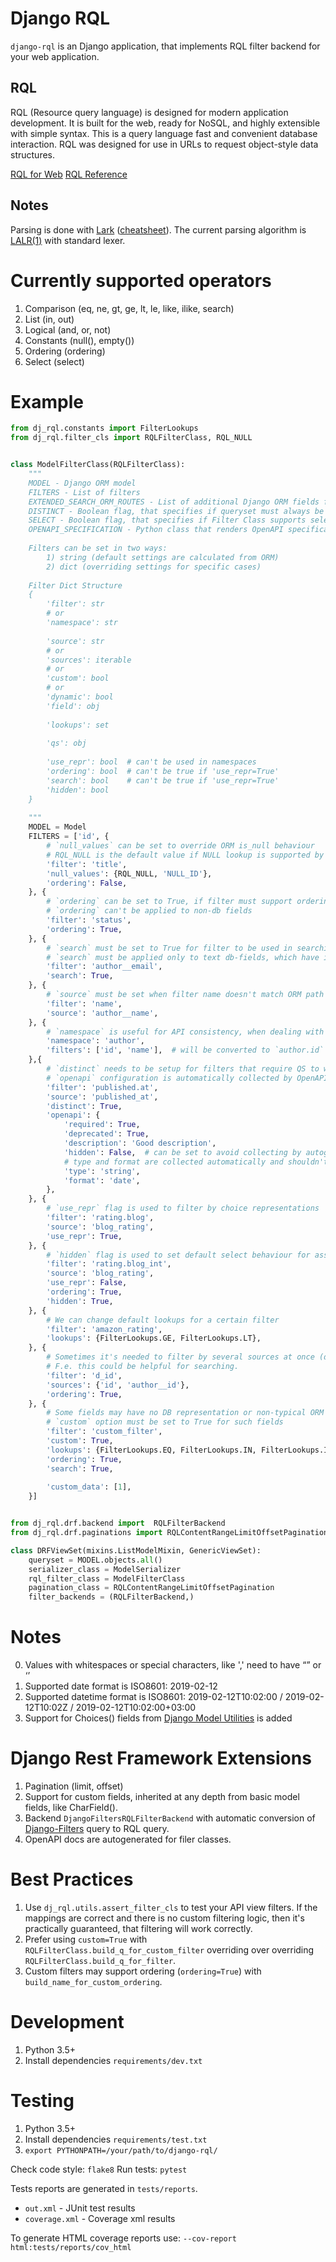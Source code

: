 Django RQL
==========

`django-rql` is an Django application, that implements RQL filter backend for your web application.


RQL
---

RQL (Resource query language) is designed for modern application development. It is built for the web, ready for NoSQL, and highly extensible with simple syntax. 
This is a query language fast and convenient database interaction. RQL was designed for use in URLs to request object-style data structures.


[RQL for Web](https://www.sitepen.com/blog/resource-query-language-a-query-language-for-the-web-nosql/)
[RQL Reference](https://docs.cloudblue.com/oa/8.0/sdk/api/rest/rql/index.html)

Notes
-----

Parsing is done with [Lark](https://github.com/lark-parser/lark) ([cheatsheet](https://lark-parser.readthedocs.io/en/latest/lark_cheatsheet.pdf)).
The current parsing algorithm is [LALR(1)](https://www.wikiwand.com/en/LALR_parser) with standard lexer.

Currently supported operators
=============================
1. Comparison (eq, ne, gt, ge, lt, le, like, ilike, search)
0. List (in, out)
0. Logical (and, or, not)
0. Constants (null(), empty()) 
0. Ordering (ordering)
0. Select (select)


Example
=======
```python
from dj_rql.constants import FilterLookups
from dj_rql.filter_cls import RQLFilterClass, RQL_NULL


class ModelFilterClass(RQLFilterClass):
    """
    MODEL - Django ORM model
    FILTERS - List of filters
    EXTENDED_SEARCH_ORM_ROUTES - List of additional Django ORM fields for search
    DISTINCT - Boolean flag, that specifies if queryset must always be DISTINCT
    SELECT - Boolean flag, that specifies if Filter Class supports select operations and queryset optimizations
    OPENAPI_SPECIFICATION - Python class that renders OpenAPI specification
    
    Filters can be set in two ways:
        1) string (default settings are calculated from ORM)
        2) dict (overriding settings for specific cases)
        
    Filter Dict Structure
    {
        'filter': str
        # or
        'namespace': str
        
        'source': str
        # or
        'sources': iterable
        # or
        'custom': bool
        # or
        'dynamic': bool
        'field': obj
        
        'lookups': set
        
        'qs': obj
        
        'use_repr': bool  # can't be used in namespaces
        'ordering': bool  # can't be true if 'use_repr=True'
        'search': bool    # can't be true if 'use_repr=True'
        'hidden': bool
    }
    
    """
    MODEL = Model
    FILTERS = ['id', {
        # `null_values` can be set to override ORM is_null behaviour
        # RQL_NULL is the default value if NULL lookup is supported by field
        'filter': 'title',
        'null_values': {RQL_NULL, 'NULL_ID'},
        'ordering': False,
    }, {
        # `ordering` can be set to True, if filter must support ordering (sorting)
        # `ordering` can't be applied to non-db fields
        'filter': 'status',
        'ordering': True,
    }, {
        # `search` must be set to True for filter to be used in searching
        # `search` must be applied only to text db-fields, which have ilike lookup
        'filter': 'author__email',
        'search': True,
    }, {
        # `source` must be set when filter name doesn't match ORM path
        'filter': 'name',
        'source': 'author__name',
    }, {
        # `namespace` is useful for API consistency, when dealing with related models
        'namespace': 'author',
        'filters': ['id', 'name'],  # will be converted to `author.id` and `author.name`
    },{
        # `distinct` needs to be setup for filters that require QS to work in DISTINCT mode
        # `openapi` configuration is automatically collected by OpenAPI autogenerator 
        'filter': 'published.at',
        'source': 'published_at',
        'distinct': True,
        'openapi': {
            'required': True,
            'deprecated': True,
            'description': 'Good description',
            'hidden': False,  # can be set to avoid collecting by autogenerator
            # type and format are collected automatically and shouldn't be setup, in general
            'type': 'string',
            'format': 'date',
        },
    }, {
        # `use_repr` flag is used to filter by choice representations
        'filter': 'rating.blog',
        'source': 'blog_rating',
        'use_repr': True,
    }, {
        # `hidden` flag is used to set default select behaviour for associated field
        'filter': 'rating.blog_int',
        'source': 'blog_rating',
        'use_repr': False,
        'ordering': True,
        'hidden': True,
    }, {
        # We can change default lookups for a certain filter
        'filter': 'amazon_rating',
        'lookups': {FilterLookups.GE, FilterLookups.LT},
    }, {
        # Sometimes it's needed to filter by several sources at once (distinct is always True).
        # F.e. this could be helpful for searching.
        'filter': 'd_id',
        'sources': {'id', 'author__id'},
        'ordering': True,
    }, {
        # Some fields may have no DB representation or non-typical ORM filtering
        # `custom` option must be set to True for such fields
        'filter': 'custom_filter',
        'custom': True,
        'lookups': {FilterLookups.EQ, FilterLookups.IN, FilterLookups.I_LIKE},
        'ordering': True,
        'search': True,
        
        'custom_data': [1],
    }]


from dj_rql.drf.backend import  RQLFilterBackend
from dj_rql.drf.paginations import RQLContentRangeLimitOffsetPagination

class DRFViewSet(mixins.ListModelMixin, GenericViewSet):
    queryset = MODEL.objects.all()
    serializer_class = ModelSerializer
    rql_filter_class = ModelFilterClass
    pagination_class = RQLContentRangeLimitOffsetPagination
    filter_backends = (RQLFilterBackend,)
```

Notes
=====
0. Values with whitespaces or special characters, like ',' need to have “” or ‘’
1. Supported date format is ISO8601: 2019-02-12
2. Supported datetime format is ISO8601: 2019-02-12T10:02:00 / 2019-02-12T10:02Z / 2019-02-12T10:02:00+03:00
3. Support for Choices() fields from [Django Model Utilities](https://django-model-utils.readthedocs.io/en/latest/utilities.html#choices) is added


Django Rest Framework Extensions
================================
1. Pagination (limit, offset)
0. Support for custom fields, inherited at any depth from basic model fields, like CharField().
0. Backend `DjangoFiltersRQLFilterBackend` with automatic conversion of [Django-Filters](https://django-filter.readthedocs.io/en/master/) query to RQL query.
0. OpenAPI docs are autogenerated for filer classes.

Best Practices
==============
1. Use `dj_rql.utils.assert_filter_cls` to test your API view filters. If the mappings are correct and there is no custom filtering logic, then it's practically guaranteed, that filtering will work correctly.
0. Prefer using `custom=True` with `RQLFilterClass.build_q_for_custom_filter` overriding over overriding `RQLFilterClass.build_q_for_filter`.
0. Custom filters may support ordering (`ordering=True`) with `build_name_for_custom_ordering`.

Development
===========

1. Python 3.5+
0. Install dependencies `requirements/dev.txt`

Testing
=======

1. Python 3.5+
0. Install dependencies `requirements/test.txt`
0. `export PYTHONPATH=/your/path/to/django-rql/`

Check code style: `flake8`
Run tests: `pytest`

Tests reports are generated in `tests/reports`. 
* `out.xml` - JUnit test results
* `coverage.xml` - Coverage xml results

To generate HTML coverage reports use:
`--cov-report html:tests/reports/cov_html`

